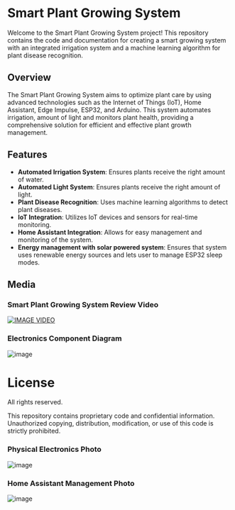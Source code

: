 # Smart Plant Growing System

Welcome to the Smart Plant Growing System project! This repository contains the code and documentation for creating a smart growing system with an integrated irrigation system and a machine learning algorithm for plant disease recognition.

## Overview

The Smart Plant Growing System aims to optimize plant care by using advanced technologies such as the Internet of Things (IoT), Home Assistant, Edge Impulse, ESP32, and Arduino. This system automates irrigation, amount of light and monitors plant health, providing a comprehensive solution for efficient and effective plant growth management.

## Features

- **Automated Irrigation System**: Ensures plants receive the right amount of water.
- **Automated Light System**: Ensures plants receive the right amount of light.
- **Plant Disease Recognition**: Uses machine learning algorithms to detect plant diseases.
- **IoT Integration**: Utilizes IoT devices and sensors for real-time monitoring.
- **Home Assistant Integration**: Allows for easy management and monitoring of the system.
- **Energy management with solar powered system**: Ensures that system uses renewable energy sources and lets user to manage ESP32 sleep modes.

## Media

### Smart Plant Growing System Review Video
[![IMAGE VIDEO](https://img.youtube.com/vi/PM4hPc6OivM/0.jpg)](https://www.youtube.com/watch?v=PM4hPc6OivM)

### Electronics Component Diagram
![image](https://github.com/deivunis/smart-plant-growing-system/assets/75115877/0ffe7b0c-bf78-47f0-bbf0-3d9c98db6687)

# License

All rights reserved.

This repository contains proprietary code and confidential information. Unauthorized copying, distribution, modification, or use of this code is strictly prohibited.


### Physical Electronics Photo
![image](https://github.com/deivunis/smart-plant-growing-system/assets/75115877/68907d28-581a-47f8-82f5-739329d25870)

### Home Assistant Management Photo
![image](https://github.com/deivunis/smart-plant-growing-system/assets/75115877/de6bafe1-85ff-4b4a-b2c5-1009329c8f68)
